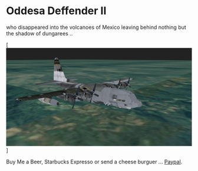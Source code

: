 # Oddesa Deffender II

who disappeared into the volcanoes of Mexico leaving behind nothing but the shadow of dungarees ..

[![We were Goodfellas!](https://raw.githubusercontent.com/rgarro/oddesa-defender2/master/elBlack.PNG)]

Buy Me a Beer, Starbucks Expresso or send a cheese burguer ... [Paypal](https://www.paypal.me/gospelOfLuke/25).
